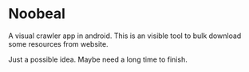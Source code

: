# Noobeal
A visual crawler app in android.
This is an visible tool to bulk download some resources from website.

Just a possible idea. Maybe need a long time to finish.
